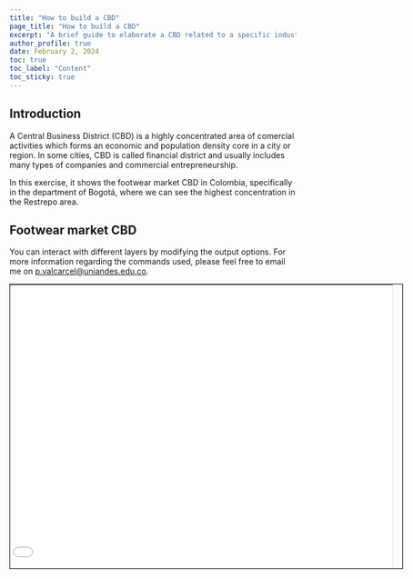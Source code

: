 ```yaml
---
title: "How to build a CBD"
page_title: "How to build a CBD"
excerpt: "A brief guide to elaborate a CBD related to a specific industry"
author_profile: true
date: February 2, 2024
toc: true
toc_label: "Content"
toc_sticky: true
---
```


## Introduction

A Central Business District (CBD) is a highly concentrated area of comercial activities which forms an economic and population density core in a city or region.
In some cities, CBD is called financial district and usually includes many types of companies and commercial entrepreneurship.

In this exercise, it shows the footwear market CBD in Colombia, specifically in the department of Bogotá, where we can see the highest concentration in the Restrepo area.

## Footwear market CBD

You can interact with different layers by modifying the output options. For more information regarding the commands used, please feel free to email me on <a href="mailto:p.valcarcel@uniandes.edu.co">p.valcarcel@uniandes.edu.co</a>.

<div style="margin: auto; width: 690px; height: 500px; overflow: hidden; padding-left: 0; border: 1px solid black;">
    <iframe src="\assets\Shapes\CBD_Map.html" style="width: 100%; height: 100%; margin-left: -20px"></iframe>
</div>


